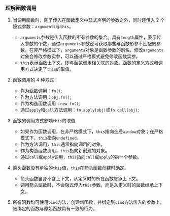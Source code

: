 ### 理解函数调用

1. 当调用函数时，除了传入在函数定义中显式声明的参数之外，同时还传入 2 个隐式参数：`arguments`与`this`。

   - `arguments`参数是传入函数的所有参数的集合。具有`length`属性，表示传入参数的个数，通过`arguments`参数还可获取那些与函数形参不匹配的参数。在非严格模式下，`arguments`对象是函数参数的别名，修改`arguments`对象会修改参数实参，可以通过严格模式避免修改函数实参。
   - `this`表示函数上下文，即与函数调用相关联的对象。函数的定义方式和调用方式决定了`this`的取值。

2. 函数调用的 4 种方式：

   - 作为函数调用：`fn()`;
   - 作为方法调用：`obj.fn()`;
   - 作为构造函数调用：`new fn()`;
   - 通过`apply`和`call`方法调用：`fn.apply(obj)`或`fn.call(obj)`;

3. 函数的调用方式影响`this`的取值

   - 如果作为函数调用，在非严格模式下，`this`指向全局`window`对象；在严格模式下，`this`指向`undefined`。
   - 作为方法调用，`this`通常指向调用的对象。
   - 作为构造函数调用，`this`指向新创建的对象。
   - 通过`call`或`apply`调用，`this`指向`call`或`apply`的第一个参数。

4. 箭头函数没有单独的`this`值，`this`在箭头函数创建时确定。

   - 箭头函数自身不含上下文，从定义时的所在函数继承上下文。
   - 调用箭头函数时，不会隐式传入`this`参数，而是从定义时的函数继承上下文。

5. 所有函数均可使用`bind`方法，创建新函数，并绑定到`bind`方法传入的参数上，被绑定的函数与原始函数具有一致的行为。

